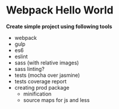 # Webpack Hello World

**Create simple project using following tools**
* webpack 
* gulp
* es6
* eslint
* sass (with relative images)
* sass linting?
* tests (mocha over jasmine)
* tests coverage report
* creating prod package
  * minification
  * source maps for js and less 

